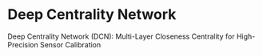 # Deep Centrality Network
 Deep Centrality Network (DCN): Multi-Layer Closeness Centrality for High-Precision Sensor Calibration
